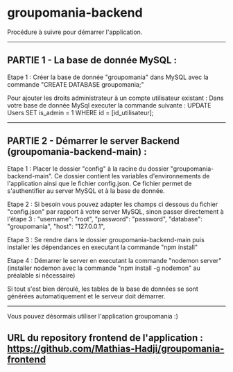 # groupomania-backend

Procédure à suivre pour démarrer l'application.


----------------------------------------------------------------------
PARTIE 1 - La base de donnée MySQL :
----------------------------------------------------------------------

Etape 1 : Créer la base de donnée "groupomania" dans MySQL avec la commande "CREATE DATABASE groupomania;"

Pour ajouter les droits administrateur à un compte utilisateur existant :
Dans votre base de donnée MySql executer la commande suivante : UPDATE Users SET is_admin = 1 WHERE id = [id_utilisateur];


----------------------------------------------------------------------
PARTIE 2 - Démarrer le server Backend (groupomania-backend-main) :
----------------------------------------------------------------------

Etape 1 : Placer le dossier "config" à la racine du dossier "groupomania-backend-main". 
Ce dossier contient les variables d'environnements de l'application ainsi que le fichier config.json. Ce fichier permet de s'authentifier au server MySQL et à la base de donnée.

Etape 2 : Si besoin vous pouvez adapter les champs ci dessous du fichier "config.json" par rapport à votre server MySQL, sinon passer directement à l'étape 3 :
    "username": "root",
    "password": "password",
    "database": "groupomania",
    "host": "127.0.0.1",

Etape 3 : Se rendre dans le dossier groupomania-backend-main puis installer les dépendances en executant la commande "npm install"

Etape 4 : Démarrer le server en executant la commande "nodemon server" (installer nodemon avec la commande "npm install -g nodemon" au préalable si nécessaire)

Si tout s'est bien déroulé, les tables de la base de données se sont générées automatiquement et le serveur doit démarrer.


----------------------------------------------------------------------
Vous pouvez désormais utiliser l'application groupomania :)

URL du repository frontend de l'application : https://github.com/Mathias-Hadji/groupomania-frontend
----------------------------------------------------------------------





